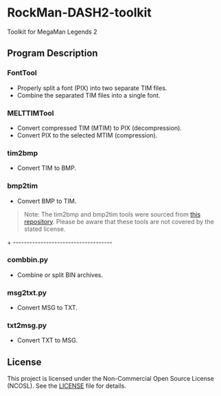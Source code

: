 # RockMan-DASH2-toolkit
Toolkit for MegaMan Legends 2


## Program Description

### FontTool
- Properly split a font (PIX) into two separate TIM files.
- Combine the separated TIM files into a single font.

### MELTTIMTool
- Convert compressed TIM (MTIM) to PIX (decompression).
- Convert PIX to the selected MTIM (compression).

### tim2bmp
- Convert TIM to BMP.

### bmp2tim
- Convert BMP to TIM.

> Note: The tim2bmp and bmp2tim tools were sourced from [this repository](https://github.com/ColdSauce/psxsdk). Please be aware that these tools are not covered by the stated license.

\+ ------------------------------------

### combbin.py
- Combine or split BIN archives.

### msg2txt.py
- Convert MSG to TXT.

### txt2msg.py
- Convert TXT to MSG.


## License

This project is licensed under the Non-Commercial Open Source License (NCOSL). See the [LICENSE](./LICENSE) file for details.
